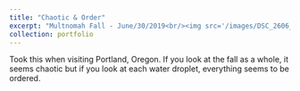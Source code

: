 ```yaml
---
title: "Chaotic & Order"
excerpt: "Multnomah Fall - June/30/2019<br/><img src='/images/DSC_2606_Fotor.jpg'>"
collection: portfolio
---
```


Took this when visiting Portland, Oregon. If you look at the fall as a whole, it seems chaotic but if you look at each water droplet, everything seems to be ordered.
